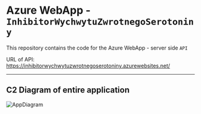 # Azure WebApp - `InhibitorWychwytuZwrotnegoSerotoniny`

This repository contains the code for the Azure WebApp - server side `API`

URL of API: https://inhibitorwychwytuzwrotnegoserotoniny.azurewebsites.net/

---

## C2 Diagram of entire application

![AppDiagram](https://github.com/Matiixx/azure-project-web-app/blob/master/AppDiagram.png?raw=true)
